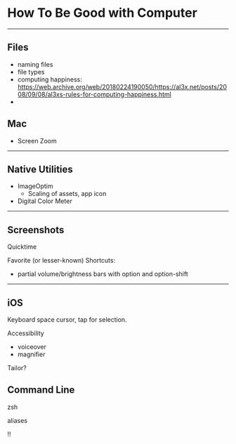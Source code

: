 # How To Be Good with Computer

---

## Files

- naming files
- file types
- computing happiness: https://web.archive.org/web/20180224190050/https://al3x.net/posts/2008/09/08/al3xs-rules-for-computing-happiness.html
-


## Mac

- Screen Zoom

---

## Native Utilities

- ImageOptim
    - Scaling of assets, app icon
- Digital Color Meter


---


## Screenshots

Quicktime


Favorite (or lesser-known) Shortcuts:

- partial volume/brightness bars with option and option-shift

---

## iOS

Keyboard space cursor, tap for selection.

Accessibility
- voiceover
- magnifier


Tailor?


## Command Line

zsh

aliases

!!

